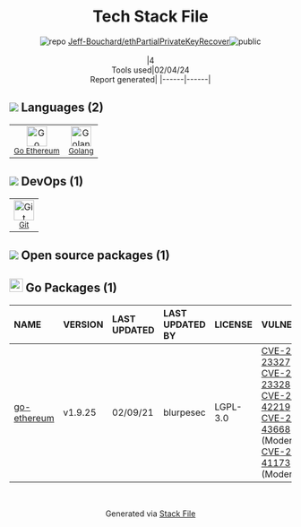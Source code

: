 <!--
&lt;--- Readme.md Snippet without images Start ---&gt;
## Tech Stack
Jeff-Bouchard/ethPartialPrivateKeyRecover is built on the following main stack:

- [Golang](http://golang.org/) – Languages
- [Go Ethereum](https://geth.ethereum.org/) – Languages

Full tech stack [here](/techstack.md)

&lt;--- Readme.md Snippet without images End ---&gt;

&lt;--- Readme.md Snippet with images Start ---&gt;
## Tech Stack
Jeff-Bouchard/ethPartialPrivateKeyRecover is built on the following main stack:

- <img width='25' height='25' src='https://img.stackshare.io/service/1005/O6AczwfV_400x400.png' alt='Golang'/> [Golang](http://golang.org/) – Languages
- <img width='25' height='25' src='https://img.stackshare.io/service/9003/DOnqq1OM_400x400.jpg' alt='Go Ethereum'/> [Go Ethereum](https://geth.ethereum.org/) – Languages

Full tech stack [here](/techstack.md)

&lt;--- Readme.md Snippet with images End ---&gt;
-->
<div align="center">

# Tech Stack File
![](https://img.stackshare.io/repo.svg "repo") [Jeff-Bouchard/ethPartialPrivateKeyRecover](https://github.com/Jeff-Bouchard/ethPartialPrivateKeyRecover)![](https://img.stackshare.io/public_badge.svg "public")
<br/><br/>
|4<br/>Tools used|02/04/24 <br/>Report generated|
|------|------|
</div>

## <img src='https://img.stackshare.io/languages.svg'/> Languages (2)
<table><tr>
  <td align='center'>
  <img width='36' height='36' src='https://img.stackshare.io/service/9003/DOnqq1OM_400x400.jpg' alt='Go Ethereum'>
  <br>
  <sub><a href="https://geth.ethereum.org/">Go Ethereum</a></sub>
  <br>
  <sub></sub>
</td>

<td align='center'>
  <img width='36' height='36' src='https://img.stackshare.io/service/1005/O6AczwfV_400x400.png' alt='Golang'>
  <br>
  <sub><a href="http://golang.org/">Golang</a></sub>
  <br>
  <sub></sub>
</td>

</tr>
</table>

## <img src='https://img.stackshare.io/devops.svg'/> DevOps (1)
<table><tr>
  <td align='center'>
  <img width='36' height='36' src='https://img.stackshare.io/service/1046/git.png' alt='Git'>
  <br>
  <sub><a href="http://git-scm.com/">Git</a></sub>
  <br>
  <sub></sub>
</td>

</tr>
</table>


## <img src='https://img.stackshare.io/group.svg' /> Open source packages (1)</h2>

## <img width='24' height='24' src='https://img.stackshare.io/service/21112/default_1346bbda8fe03e4dce5601323a3ca47a10c1ae36.png'/> Go Packages (1)

|NAME|VERSION|LAST UPDATED|LAST UPDATED BY|LICENSE|VULNERABILITIES|
|:------|:------|:------|:------|:------|:------|
|[go-ethereum](https://pkg.go.dev/github.com/ethereum/go-ethereum)|v1.9.25|02/09/21|blurpesec |LGPL-3.0|[CVE-2022-23327](https://github.com/advisories/GHSA-pvx3-gm3c-gmpr) (High)<br/>[CVE-2022-23328](https://github.com/advisories/GHSA-vmf7-hmh6-vv57) (High)<br/>[CVE-2021-42219](https://github.com/advisories/GHSA-vrcc-g6vj-mh5w) (High)<br/>[CVE-2021-43668](https://github.com/advisories/GHSA-5m8f-chrv-7rw5) (Moderate)<br/>[CVE-2021-41173](https://github.com/advisories/GHSA-59hh-656j-3p7v) (Moderate)|

<br/>
<div align='center'>

Generated via [Stack File](https://github.com/marketplace/stack-file)
